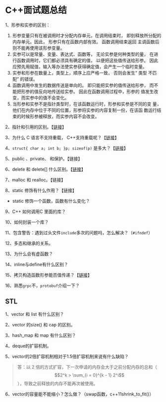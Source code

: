 # C++面试题总结

1、形参和实参的区别：

1. 形参变量只有在被调用时才分配内存单元，在调用结束时， 即刻释放所分配的内存单元。因此， 形参只有在函数内部有效。 函数调用结束返回 主调函数后则不能再使用该形参变量。
2. 实参可以是常量、变量、表达式、函数等， 无论实参是何种类型的量， 在进行函数调用时，它们都必须具有确定的值， 以便把这些值传送给形参。 因此应预先用赋值，输入等办法使实参获得确定值，会产生一个临时变量。
3. 实参和形参在数量上，类型上，顺序上应严格一致， 否则会发生“ 类型 不匹配” 的错误。
4. 函数调用中发生的数据传送是单向的。 即只能把实参的值传送给形参， 而不能把形参的值反向地传送给实参。 因此在函数调用过程中，形参的 值发生改变，而实参中的值不会变化。 
5. 当形参和实参不是指针类型时，在该函数运行时，形参和实参是不同的变 量，他们在内存中位于不同的位置，形参将实参的内容复制一份，在该函 数运行结束的时候形参被释放，而实参内容不会改变。

2、指针和引用的区别。【[链接](../c-cpp/c++-syntax/pointers-and-references.md#2-1-yin-yong-he-zhi-zhen-de-qu-bie)】

3、为什么 C 语言不支持重载， C++支持重载呢？【[链接](../c-cpp/c++-syntax/c-cpp.md#2-han-shu-zhong-zai)】

4、`struct{ char a; int b; }p; sizeof(p)` 是多大？【[链接](../c-cpp/c/clib-stdarg.md#2-nei-cun-dui-qi)】

5、public 、private、 和保护。【链接】

6、delete 和 delete\[\] 什么区别。【[链接](../c-cpp/c++-syntax/memory-request-and-release.md#2-new-and-delete)】

7、malloc 和 realloc。【链接】

8、static 修饰有什么作用？【链接】

* static 修饰一个函数，函数有什么变化？

9、C++ 如何调用C 里面的库？

10、如何封装一个库？

11、包含警告：遇到过头文件`include`多次的问题吗，怎么解决？（`#ifndef`）

12、多态和继承的关系。

13、为什么会有虚函数？

14、inline与define有什么区别？

15、拷贝构造函数形参能否值传递？【[链接](../c-cpp/c++-syntax/constructor-destructor.md#2-kao-bei-gou-zao-han-shu-kao-bei-fu-zhi-yun-suan-fu)】

16、熟悉`grpc`不，`protobuf`介绍一下？

## STL

1、vector 和 list 有什么区别？

2、vector 的size\(\) 和 cap 的区别。

3、hash\_map 和 map 有什么区别？

4、deque的扩容机制。

5、vector的2倍扩容机制相对于1.5倍扩容机制来说有什么缺陷？

> 答：以 2 倍的方式扩容，下一次申请的内存会大于之前分配内存的总和（ $$2^k > \sum_{i = 0}^{k - 1} 2^i$$ ），导致之前释放的内存不能再次被使用。

6、vector的容量能不能缩小？怎么做？（swap函数，c++11shrink\_to\_fit\(\)）

